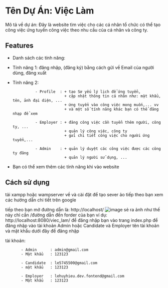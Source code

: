 # Tên Dự Án: Việc Làm
Mô tả về dự án: 
Đây là website tìm việc cho các cá nhân tổ chức có thể tạo công việc
ứng tuyển công việc theo nhu cầu của cá nhân và công ty.

## Features
* Danh sách các tính năng:
* Tính năng 1: đăng nhập, (đăng ký) bằng cách gửi về Email của người dùng, đăng xuất
* Tính năng 2:
  
                - Profile  : + tạo Sơ yếu lý lịch để ứng tuyển,
                             + cập nhật thông tin cá nhân như: mật khẩu, tên, ảnh đại diện, ...  
                             + ứng tuyển vào công việc mong muốn,... vv
                             + và một số tính năng khác bạn có thể đăng nhạp để xem
  
                - Employer : + đăng công việc cần tuyển thêm người, công ty, ...
                             + quản lý công việc, công ty
                             + gửi chi tiết công việc cho người ứng tuyển,...
  
                - Admin    : + quản lý duyệt các công việc được các công ty đăng
                             + quản lý người sử dụng, ...
* Bạn có thể xem thêm các tính năng khi vào website

## Cách sử dụng 
tải xampp hoặc wampserver về và cài đặt để tạo sever ảo
tiếp theo bạn xem các hướng dẫn chi tiết trên google

tiếp theo bạn mở đường dẫn là: http://localhost/
![image](https://github.com/LeHuyHieu/viec_lam/assets/126578220/58772706-0591-4835-b9dc-09ca7564ee1c)
sẻ ra ảnh như thế này
chỉ cần /đường dẫn đến forder của bạn
ví dụ: http://localhost:8080/viec_lam/
để đăng nhập bạn vào trang index.php để đăng nhập vào tài khoản Admin hoặc Candidate và Employer
tên tài khoản và mật khẩu dưới đây để đăng nhập

tài khoản: 
           
           - Admin      : admin@gmail.com
           - Mật khẩu   : 123123
           
           - Candidate  : le5745500@gmail.com
           - mật khẩu   : 123123

           - Employer   : lehuyhieu.dev.fontend@gmail.com
           - Mật khẩu   : 123123



